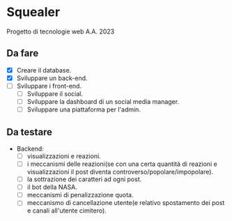 # Squealer
Progetto di tecnologie web A.A. 2023
## Da fare
- [X] Creare il database.
- [X] Sviluppare un back-end.
- [ ] Sviluppare i front-end.
    - [ ] Sviluppare il social.
    - [ ] Sviluppare la dashboard di un social media manager.
    - [ ] Sviluppare una piattaforma per l'admin.
## Da testare
- Backend:
    - [ ] visualizzazioni e reazioni.
    - [ ] i meccanismi delle reazioni(se con una certa quantità di reazioni e visualizzazioni il post diventa controverso/popolare/impopolare).
    - [ ] la sottrazione dei caratteri ad ogni post.
    - [ ] il bot della NASA.
    - [ ] meccanismi di penalizzazione quota.
    - [ ] meccanismo di cancellazione utente(e relativo spostamento dei post e canali all'utente cimitero).
